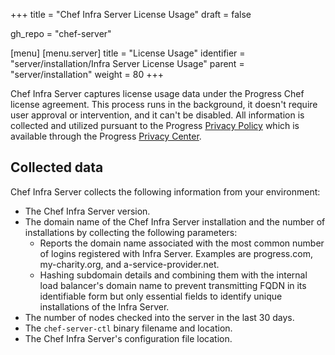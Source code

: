 +++
title = "Chef Infra Server License Usage"
draft = false

gh_repo = "chef-server"

[menu]
  [menu.server]
    title = "License Usage"
    identifier = "server/installation/Infra Server License Usage"
    parent = "server/installation"
    weight = 80
+++

Chef Infra Server captures license usage data under the Progress Chef license agreement. This process runs in the background, it doesn't require user approval or intervention, and it can't be disabled. All information is collected and utilized pursuant to the Progress [Privacy Policy](https://www.progress.com/legal/privacy-policy) which is available through the Progress [Privacy Center](https://www.progress.com/legal/privacy-center).

## Collected data

Chef Infra Server collects the following information from your environment:

- The Chef Infra Server version.
- The domain name of the Chef Infra Server installation and the number of installations by collecting the following parameters:
  - Reports the domain name associated with the most common number of logins registered with Infra Server. Examples are progress.com, my-charity.org, and a-service-provider.net.
  - Hashing subdomain details and combining them with the internal load balancer's domain name to prevent transmitting FQDN in its identifiable form but only essential fields to identify unique installations of the Infra Server.
- The number of nodes checked into the server in the last 30 days.
- The `chef-server-ctl` binary filename and location.
- The Chef Infra Server's configuration file location.
